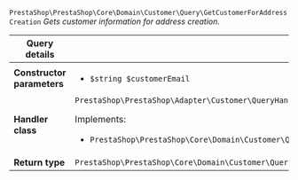 `PrestaShop\PrestaShop\Core\Domain\Customer\Query\GetCustomerForAddressCreation`
_Gets customer information for address creation._

| Query details              |    |
| -------------------------- | -- |
| **Constructor parameters** | <ul> <li>`$string $customerEmail`</li> </ul> |
| **Handler class**          | `PrestaShop\PrestaShop\Adapter\Customer\QueryHandler\GetCustomerForAddressCreationHandler`  <p> Implements: </p> <ul>  <li>`PrestaShop\PrestaShop\Core\Domain\Customer\QueryHandler\GetCustomerForAddressCreationHandlerInterface`</li>  |
| **Return type** |  `PrestaShop\PrestaShop\Core\Domain\Customer\QueryResult\AddressCreationCustomerInformation`  |
